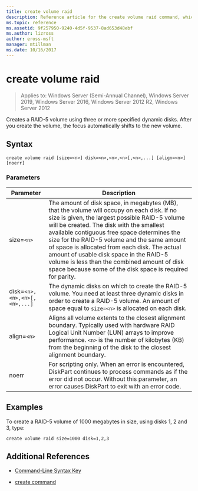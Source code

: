 ```yaml
---
title: create volume raid
description: Reference article for the create volume raid command, which creates a RAID-5 volume using three or more specified dynamic disks.
ms.topic: reference
ms.assetid: 9f257950-9240-4d5f-9537-8ad653d48ebf
ms.author: lizross
author: eross-msft
manager: mtillman
ms.date: 10/16/2017
---
```

# create volume raid

> Applies to: Windows Server (Semi-Annual Channel), Windows Server 2019, Windows Server 2016, Windows Server 2012 R2, Windows Server 2012

Creates a RAID-5 volume using three or more specified dynamic disks. After you create the volume, the focus automatically shifts to the new volume.

## Syntax

```
create volume raid [size=<n>] disk=<n>,<n>,<n>[,<n>,...] [align=<n>] [noerr]
```

### Parameters

| Parameter | Description |
| --------- | ----------- |
| size=`<n>` | The amount of disk space, in megabytes (MB), that the volume will occupy on each disk. If no size is given, the largest possible RAID-5 volume will be created. The disk with the smallest available contiguous free space determines the size for the RAID-5 volume and the same amount of space is allocated from each disk. The actual amount of usable disk space in the RAID-5 volume is less than the combined amount of disk space because some of the disk space is required for parity. |
| disk=`<n>,<n>,<n>[,<n>,...]` | The dynamic disks on which to create the RAID-5 volume. You need at least three dynamic disks in order to create a RAID-5 volume. An amount of space equal to `size=<n>` is allocated on each disk. |
| align=`<n>` | Aligns all volume extents to the closest alignment boundary. Typically used with hardware RAID Logical Unit Number (LUN) arrays to improve performance. `<n>` is the number of kilobytes (KB) from the beginning of the disk to the closest alignment boundary. |
| noerr | For scripting only. When an error is encountered, DiskPart continues to process commands as if the error did not occur. Without this parameter, an error causes DiskPart to exit with an error code. |

## Examples

To create a RAID-5 volume of 1000 megabytes in size, using disks 1, 2 and 3, type:

```
create volume raid size=1000 disk=1,2,3
```

## Additional References

- [Command-Line Syntax Key](command-line-syntax-key.md)

- [create command](create.md)
